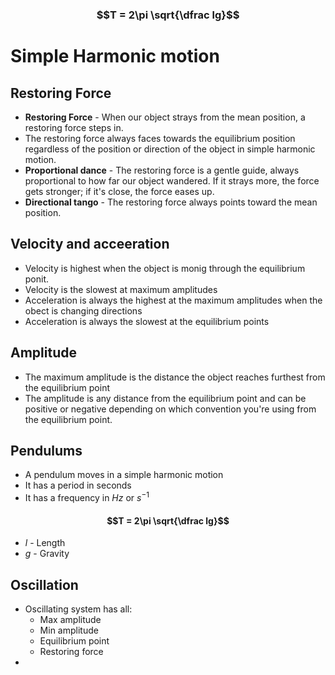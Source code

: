 ### $$T = 2\pi \sqrt{\dfrac lg}$$

# Simple Harmonic motion 

## Restoring Force
- **Restoring Force** - When our object strays from the mean position, a restoring force steps in. 
- The restoring force always faces towards the equilibrium position regardless of the position or direction of the object in simple harmonic motion. 
- **Proportional dance** - The restoring force is a gentle guide, always proportional to how far our object wandered. If it strays more, the force gets stronger; if it's close, the force eases up. 
- **Directional tango** - The restoring force always points toward the mean position.
## Velocity and acceeration 
- Velocity is highest when the object is monig through the equilibrium ponit. 
- Velocity is the slowest at maximum amplitudes
- Acceleration is always the highest at the maximum amplitudes when the obect is changing directions 
- Acceleration is always the slowest at the equilibrium points 

## Amplitude

- The maximum amplitude is the distance the object reaches furthest from the equilibrium point 
- The amplitude is any distance from the equilibrium point and can be positive or negative depending on which convention you're using from the equilibrium point. 

## Pendulums

- A pendulum moves in a simple harmonic motion 
- It has a period in seconds
- It has a frequency in $Hz$ or $s^{-1}$
#### $$T = 2\pi \sqrt{\dfrac lg}$$
- $l$ - Length 
- $g$ - Gravity

## Oscillation 
- Oscillating system has all:
	- Max amplitude
	- Min amplitude
	- Equilibrium point
	- Restoring force
- 
